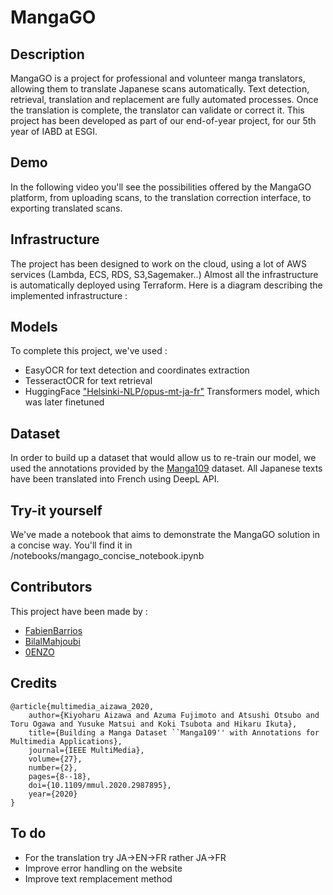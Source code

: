 # MangaGO

## Description
MangaGO is a project for professional and volunteer manga translators, allowing them to translate Japanese scans automatically. Text detection, retrieval, translation and replacement are fully automated processes. Once the translation is complete, the translator can validate or correct it.
This project has been developed as part of our end-of-year project, for our 5th year of IABD at ESGI.

## Demo
In the following video you'll see the possibilities offered by the MangaGO platform, from uploading scans, to the translation correction interface, to exporting translated scans. 

## Infrastructure
The project has been designed to work on the cloud, using a lot of AWS services (Lambda, ECS, RDS, S3,Sagemaker..)
Almost all the infrastructure is automatically deployed using Terraform.
Here is a diagram describing the implemented infrastructure :

## Models
To complete this project, we've used : 
- EasyOCR for text detection and coordinates extraction
- TesseractOCR for text retrieval 
- HuggingFace ["Helsinki-NLP/opus-mt-ja-fr"](https://huggingface.co/Helsinki-NLP/opus-mt-ja-fr) Transformers model, which was later finetuned 

## Dataset
In order to build up a dataset that would allow us to re-train our model, we used the annotations provided by the [Manga109](http://www.manga109.org/en/index.html) dataset.
All Japanese texts have been translated into French using DeepL API.

## Try-it yourself
We've made a notebook that aims to demonstrate the MangaGO solution in a concise way. You'll find it in /notebooks/mangago_concise_notebook.ipynb

## Contributors
This project have been made by :
- [FabienBarrios](https://github.com/FabienBarrios)
- [BilalMahjoubi](https://github.com/BilalMahjoubi)
- [0ENZO](https://github.com/0ENZO)

## Credits
```
@article{multimedia_aizawa_2020,
    author={Kiyoharu Aizawa and Azuma Fujimoto and Atsushi Otsubo and Toru Ogawa and Yusuke Matsui and Koki Tsubota and Hikaru Ikuta},
    title={Building a Manga Dataset ``Manga109'' with Annotations for Multimedia Applications},
    journal={IEEE MultiMedia},
    volume={27},
    number={2},
    pages={8--18},
    doi={10.1109/mmul.2020.2987895},
    year={2020}
}
```

## To do
- For the translation try JA->EN->FR rather JA->FR
- Improve error handling on the website
- Improve text remplacement method 
